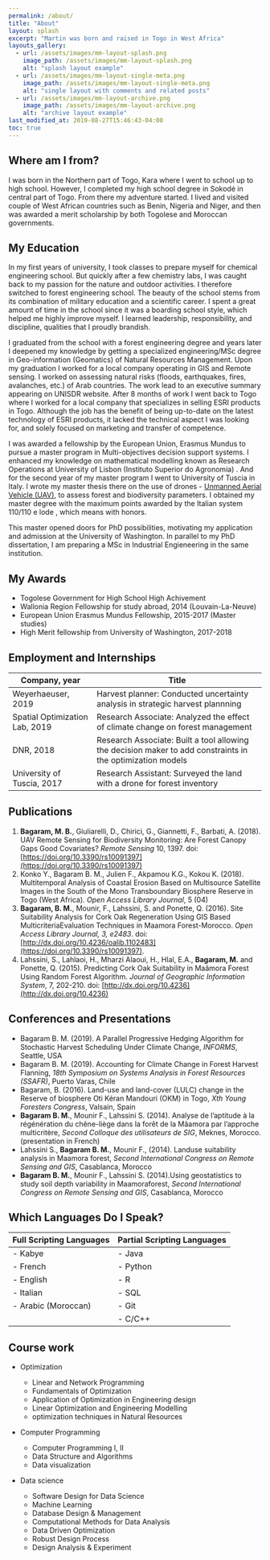```yaml
---
permalink: /about/
title: "About"
layout: splash
excerpt: "Martin was born and raised in Togo in West Africa"
layouts_gallery:
  - url: /assets/images/mm-layout-splash.png
    image_path: /assets/images/mm-layout-splash.png
    alt: "splash layout example"
  - url: /assets/images/mm-layout-single-meta.png
    image_path: /assets/images/mm-layout-single-meta.png
    alt: "single layout with comments and related posts"
  - url: /assets/images/mm-layout-archive.png
    image_path: /assets/images/mm-layout-archive.png
    alt: "archive layout example"
last_modified_at: 2019-08-27T15:46:43-04:00
toc: true
---
```


## Where am I from?

I was born in the Northern part of Togo, Kara where I went to school up to high school.  However, I  completed my high school degree in Sokodé in central part of Togo. From there my adventure started.
I lived and visited couple of West African countries such as Benin, Nigeria and Niger, and then was awarded a merit scholarship by both Togolese and Moroccan governments.

## My Education 
In my first years of university, I took classes to prepare myself for chemical engineering school. But quickly after a few chemistry labs, I was caught back to my passion for the nature and outdoor activities. I therefore switched to forest engineering school. The beauty of the school stems from its combination of military education and a scientific career. I spent a great amount of time in the school since it was a boarding school style, which helped me highly improve myself. I learned leadership, responsibility, and discipline, qualities that I proudly brandish.

I graduated from the school with a forest engineering degree and years later I deepened my knowledge by getting a specialized engineering/MSc degree in Geo-information (Geomatics) of Natural Resources Management. Upon my graduation I worked for a local company operating in GIS and Remote sensing. I worked on assessing natural risks (floods, earthquakes, fires, avalanches, etc.) of Arab countries. The work lead to an executive summary appearing on UNISDR website. After 8 months of work I went back to Togo where I worked for a local company that specializes in selling ESRI products in Togo. Although the job has the benefit of being up-to-date on the latest technology of ESRI products, it lacked the technical aspect I was looking for, and solely focused on marketing and transfer of competence.

I was awarded a fellowship by the European Union, Erasmus Mundus to pursue a master program in Multi-objectives decision support systems. I enhanced my knowledge on mathematical modelling known as Research Operations at University of Lisbon (Instituto Superior do Agronomia) . And for the second year of my master program I went to University of Tuscia in Italy. I wrote my master thesis there on the use of drones - [Unmanned Aerial Vehicle (UAV)](https://www.mdpi.com/2072-4292/10/9/1397), to assess forest and biodiversity parameters. I obtained my master degree with the maximum points awarded by the Italian system 110/110 e lode , which means with honors.

This master opened doors for PhD possibilities, motivating my application and admission at the University of Washington. In parallel to my PhD dissertation, I am preparing a MSc in Industrial Engieneering in the same institution.

<!-- I co-founded an NGO operating in the environment in my home country, and at University of Washington I sit on an IT committee board as a grad student representative -->

## My Awards
- Togolese Government for High School High Achivement
- Wallonia Region Fellowship for study abroad, 2014 (Louvain-La-Neuve)
- European Union Erasmus Mundus Fellowship, 2015-2017 (Master studies)
- High Merit fellowship from University of Washington, 2017-2018 

## Employment and Internships

| Company, year                                        | Title                                           |
| ------------------------------------------- | ----------------------------------------------------- |
|Weyerhaeuser, 2019 | Harvest planner: Conducted uncertainty analysis in strategic harvest  plannning |
| Spatial Optimization Lab, 2019 |Research Associate: Analyzed the effect of climate change on forest management |
| DNR, 2018 | Research Associate: Built a tool allowing the decision maker to add constraints in the optimization models |
| University of Tuscia, 2017 | Research Assistant: Surveyed the land with a drone for forest inventory |

## Publications

1. **Bagaram, M. B.**, Giuliarelli, D., Chirici, G., Giannetti, F., Barbati, A. (2018). UAV Remote Sensing for Biodiversity Monitoring: Are Forest Canopy Gaps Good Covariates? *Remote Sensing* 10, 1397. doi: [https://doi.org/10.3390/rs10091397](https://doi.org/10.3390/rs10091397)
1. Konko Y., Bagaram B. M., Julien F., Akpamou K.G., Kokou K. (2018). Multitemporal Analysis of Coastal Erosion Based on Multisource Satellite Images in the South of the Mono Transboundary Biosphere Reserve in Togo (West Africa). *Open Access Library Journal*, 5 (04)
1. **Bagaram, B. M.**, Mounir, F., Lahssini, S. and Ponette, Q. (2016). Site Suitability Analysis for Cork Oak Regeneration Using GIS Based MulticriteriaEvaluation Techniques in Maamora Forest-Morocco. *Open Access Library Journal, 3, e2483*. doi: [http://dx.doi.org/10.4236/oalib.1102483](https://doi.org/10.3390/rs10091397).
3. Lahssini, S., Lahlaoi, H., Mharzi Alaoui, H., Hlal, E.A., **Bagaram, M.** and Ponette, Q. (2015). Predicting Cork Oak Suitability in Maâmora Forest Using Random Forest Algorithm. *Journal of Geographic Information System*, 7, 202-210. doi: [http://dx.doi.org/10.4236](http://dx.doi.org/10.4236)

## Conferences and Presentations

- Bagaram B. M. (2019). A Parallel Progressive Hedging Algorithm for Stochastic Harvest Scheduling Under Climate Change, *INFORMS*, Seattle, USA
- Bagaram B. M. (2019). Accounting for Climate Change in Forest Harvest Flanning, *18th Symposium on Systems Analysis in Forest Resources (SSAFR)*, Puerto Varas, Chile 
- Bagaram, B. (2016). Land-use and land-cover (LULC) change in the Reserve of biosphere Oti Kéran Mandouri (OKM) in Togo, *Xth Young Foresters Congress*, Valsain, Spain
- **Bagaram B. M.**, Mounir F., Lahssini S. (2014). Analyse de l’aptitude à la régénération du chêne-liège dans la forêt de la Mâamora par l’approche multicritère, *Second Colloque des utilisateurs de SIG*, Meknes, Morocco.(presentation in French)
- Lahssini S., **Bagaram B. M.**, Mounir F., (2014). Landuse suitability analysis in Maamora forest, *Second International Congress on Remote Sensing and GIS*, Casablanca, Morocco
- **Bagaram B. M.**, Mounir F., Lahssini S. (2014).Using geostatistics to study soil depth variability in Maamoraforest, *Second International Congress on Remote Sensing and GIS*, Casablanca, Morocco

## Which Languages Do I Speak?

| Full Scripting Languages  | Partial Scripting Languages  |
| ------------------------- | ---------------------------- |
| - Kabye                   | - Java                       |
| - French                  | - Python                     |
| - English                 | - R                          |
| - Italian                 | - SQL                        |
| - Arabic (Moroccan)       | - Git                        |
|                           | - C/C++                      |

## Course work

* Optimization
  - Linear and Network Programming
  - Fundamentals of Optimization
  - Application of Optimization in Engineering design
  - Linear Optimization and Engineering Modelling
  - optimization techniques in Natural Resources

* Computer Programming
  - Computer Programming I, II
  - Data Structure and Algorithms
  - Data visualization

* Data science
  - Software Design for Data Science
  - Machine Learning
  - Database Design & Management
  - Computational Methods for Data Analysis
  - Data Driven Optimization
  - Robust Design Process 
  - Design Analysis & Experiment